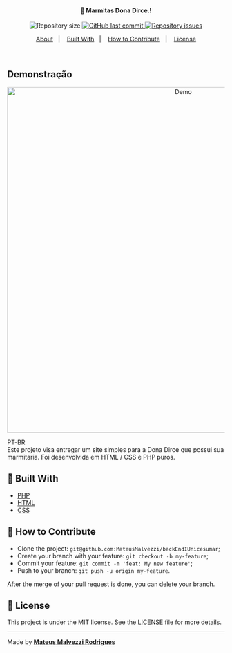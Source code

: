 <h4 align="center">
  🚀 Marmitas Dona Dirce.!
</h4>

<p align="center">
  <img alt="Repository size" src="https://img.shields.io/github/repo-size/MateusMalvezzi/backEndIUnicesumar">
  
  <a href="https://github.com/MateusMalvezzi/backEndIUnicesumar/commits/master">
    <img alt="GitHub last commit" src="https://img.shields.io/github/last-commit/MateusMalvezzi/backEndIUnicesumar">
  </a>

  <a href="https://github.com/MateusMalvezzi/backEndIUnicesumar">
    <img alt="Repository issues" src="https://img.shields.io/github/issues/MateusMalvezzi/backEndIUnicesumar">
  </a>

</p>

<p align="center">
  <a href="#page_with_curl-about">About</a>&nbsp;&nbsp;&nbsp;|&nbsp;&nbsp;&nbsp;
  <a href="#wrench-built-with">Built With</a>&nbsp;&nbsp;&nbsp;|&nbsp;&nbsp;&nbsp;
  <a href="#-how-to-contribute">How to Contribute</a>&nbsp;&nbsp;&nbsp;|&nbsp;&nbsp;&nbsp;
  <a href="#memo-license">License</a>
</p>

<br>


 ## Demonstração
  <div align='center'><img src="donaDirce.gif" alt="Demo" width="800"/></div>
    

PT-BR <br> Este projeto visa entregar um site simples para a Dona Dirce que possui sua marmitaria.
Foi desenvolvida em HTML / CSS e PHP puros.

## :wrench: Built With

- [PHP](https://developer.mozilla.org/en-US/docs/Glossary/PHP)
- [HTML](https://developer.mozilla.org/en-US/docs/Web/HTML)
- [CSS](https://developer.mozilla.org/en-US/docs/Web/CSS)

## 🤔 How to Contribute

- Clone the project: `git@github.com:MateusMalvezzi/backEndIUnicesumar`;
- Create your branch with your feature: `git checkout -b my-feature`;
- Commit your feature: `git commit -m 'feat: My new feature'`;
- Push to your branch: `git push -u origin my-feature`.

After the merge of your pull request is done, you can delete your branch.

## :memo: License

This project is under the MIT license. See the [LICENSE](LICENSE.md) file for more details.

---

Made by <tr>
    <td align="center"><a href="https://github.com/MateusMalvezzi"><b>Mateus Malvezzi Rodrigues</b></a><br /></td>
  <tr>
